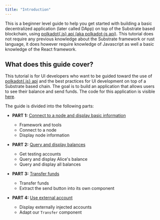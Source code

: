 ```yaml
---
title: "Introduction"
---
```


This is a beginner level guide to help you get started with building a basic decentralized application (later called DApp) on top of the Substrate based blockchain, using [polkadot{.js} api (aka polkadot-js api)](https://github.com/polkadot-js). This tutorial does not require any previous knowledge about the Substrate framework or rust language, it does however require knowledge of Javascript as well a basic knowledge of the React framework.

## What does this guide cover?

This tutorial is for UI developers who want to be guided toward the use of [polkadot{.js} api](https://github.com/polkadot-js) and the best practices for UI development on top of a Substrate based chain. The goal is to build an application that allows users to see their balance and send funds. The code for this application is visible [here](https://github.com/substrate-developer-hub/basic-dapp).

The guide is divided into the following parts:

* **PART 1:** [Connect to a node and display basic information](part-1-connect-to-a-node.md)
    * Framework and tools
    * Connect to a node
    * Display node information

* **PART 2:** [Query and display balances](part-2-query-balances.md)
    * Get testing accounts
    * Query and display Alice's balance
    * Query and display all balances

* **PART 3:** [Transfer funds](part-3-transfer-funds.md)
    * Transfer funds
    * Extract the send button into its own component

* **PART 4:** [Use external account](part-4-use-external-accounts.md)
    * Display externally injected accounts
    * Adapt our `Transfer` component

